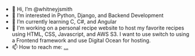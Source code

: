 - 👋 Hi, I’m @whitneyjsmith
- 👀 I’m interested in Python, Django, and Backend Development
- 🌱 I’m currently learning C, C#, and Angular
- 💞️ I'm working on a personal recipe website to host my favorite recipes using HTML, CSS, Javascript, and AWS S3. I want to use switch to using a Frontend framework and use Digital Ocean for hosting.
- 📫 How to reach me: [...](https://www.linkedin.com/in/whitneysmith/)

<!---
whitneyjsmith/whitneyjsmith is a ✨ special ✨ repository because its `README.md` (this file) appears on your GitHub profile.
You can click the Preview link to take a look at your changes.
--->
